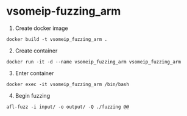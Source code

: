 # vsomeip-fuzzing_arm
1. Create docker image
```
docker build -t vsomeip_fuzzing_arm .
```
2. Create container
```
docker run -it -d --name vsomeip_fuzzing_arm vsomeip_fuzzing_arm
```
3. Enter container
```
docker exec -it vsomeip_fuzzing_arm /bin/bash
```
4. Begin fuzzing
```
afl-fuzz -i input/ -o output/ -Q ./fuzzing @@
```
